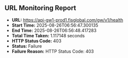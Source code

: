 ## URL Monitoring Report

- **URL:** https://api-gw1-prod1.fisglobal.com/gw/v1/health
- **Start Time:** 2025-08-26T06:56:47.300135
- **End Time:** 2025-08-26T06:56:48.417283
- **Total Time Taken:** 1.117148 seconds
- **HTTP Status Code:** 403
- **Status:** Failure
- **Failure Reason:** HTTP Status Code: 403
